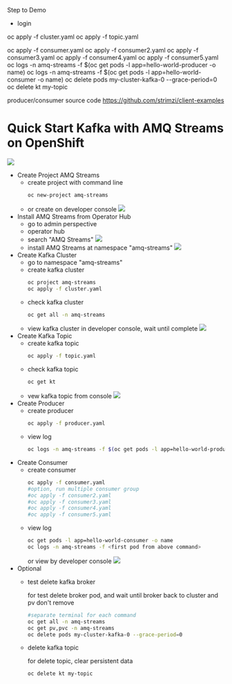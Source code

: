 Step to Demo
- login


oc apply -f cluster.yaml
oc apply -f topic.yaml


oc apply -f consumer.yaml
oc apply -f consumer2.yaml
oc apply -f consumer3.yaml
oc apply -f consumer4.yaml
oc apply -f consumer5.yaml
oc logs -n amq-streams -f $(oc get pods -l app=hello-world-producer -o name)
oc logs -n amq-streams -f $(oc get pods -l app=hello-world-consumer -o name)
oc delete pods my-cluster-kafka-0 --grace-period=0
oc delete kt my-topic


producer/consumer source code
https://github.com/strimzi/client-examples

# Quick Start Kafka with AMQ Streams on OpenShift

![](images/operators.png)


- Create Project AMQ Streams
  - create project with command line
    ```bash
    oc new-project amq-streams
    ```
  - or create on developer console
    ![](images/demo1.png)
- Install AMQ Streams from Operator Hub
  - go to admin perspective
  - operator hub
  - search "AMQ Streams"
    ![](images/demo2.png)
  - install AMQ Streams at namespace "amq-streams"
    ![](images/demo3.png)
- Create Kafka Cluster
  - go to namespace "amq-streams"
  - create kafka cluster
    ```bash
    oc project amq-streams
    oc apply -f cluster.yaml
    ```
  - check kafka cluster
    ```bash
    oc get all -n amq-streams
    ```
  - view kafka cluster in developer console, wait until complete
    ![](images/demo4.png)
- Create Kafka Topic
  - create kafka topic
    ```bash
    oc apply -f topic.yaml
    ```
  - check kafka topic
    ```bash
    oc get kt
    ```
  - vew kafka topic from console
    ![](images/demo5.png)
- Create Producer
  - create producer
    ```bash
    oc apply -f producer.yaml
    ```
  - view log
    ```bash
    oc logs -n amq-streams -f $(oc get pods -l app=hello-world-producer -o name)
    ```
- Create Consumer
  - create consumer
    ```bash
    oc apply -f consumer.yaml
    #option, run multiple consumer group
    #oc apply -f consumer2.yaml
    #oc apply -f consumer3.yaml
    #oc apply -f consumer4.yaml
    #oc apply -f consumer5.yaml
    ```
  - view log 
    ```bash
    oc get pods -l app=hello-world-consumer -o name
    oc logs -n amq-streams -f <first pod from above command>
    ```
    or view by developer console
    ![](images/demo6.png)
- Optional
  - test delete kafka broker
    
    for test delete broker pod, and wait until broker back to cluster and pv don't remove
    ```bash
    #separate terminal for each command
    oc get all -n amq-streams
    oc get pv,pvc -n amq-streams
    oc delete pods my-cluster-kafka-0 --grace-period=0
    ```
  - delete kafka topic
    
    for delete topic, clear persistent data
    ```bash
    oc delete kt my-topic
    ```